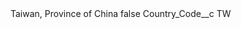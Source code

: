 <?xml version="1.0" encoding="UTF-8"?>
<CustomMetadata xmlns="http://soap.sforce.com/2006/04/metadata" xmlns:xsi="http://www.w3.org/2001/XMLSchema-instance" xmlns:xsd="http://www.w3.org/2001/XMLSchema">
    <label>Taiwan, Province of China</label>
    <protected>false</protected>
    <values>
        <field>Country_Code__c</field>
        <value xsi:type="xsd:string">TW</value>
    </values>
</CustomMetadata>
